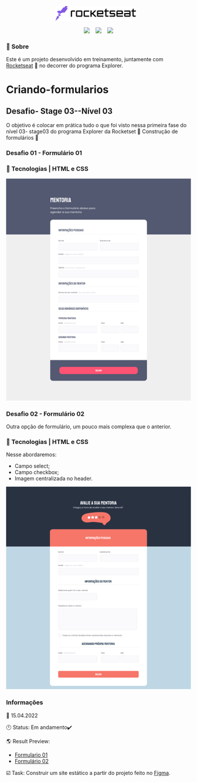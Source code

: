<div align="center">
<img width="220px" src="https://raw.githubusercontent.com/Rocketseat/awesome/master/assets/logo_rocketseat.png" alt="">&nbsp;&nbsp;&nbsp;
<img width="150px" src="https://www.rocketseat.com.br/_next/image?url=%2Fassets%2Flogos%2Fexplorer.svg&w=256&q=75"  alt="">
<br>
<p align="center">
<img src="https://img.shields.io/github/last-commit/Clara-Pacheco/Desafio_Rocketseat--Nivel3_Explorer--Criando-formularios?style=for-the-badge"/>&nbsp;&nbsp;&nbsp;
<img src="https://img.shields.io/github/repo-size/Clara-Pacheco/Desafio_Rocketseat--Nivel3_Explorer--Criando-formularios?style=for-the-badge"/>&nbsp;&nbsp;&nbsp;
<img src="https://img.shields.io/github/languages/count/Clara-Pacheco/Desafio_Rocketseat--Nivel3_Explorer--Criando-formularios?style=for-the-badge"/>
</p>
</div>  

### 📕 Sobre  

Este é um projeto desenvolvido em treinamento, juntamente com [Rocketseat](https://www.rocketseat.com.br/) 🚀 no decorrer do programa Explorer.

# Criando-formularios  

## Desafio- Stage 03--Nível 03  

O objetivo é colocar em prática tudo o que foi visto nessa primeira fase do nível 03- stage03
do programa Explorer da Rocketset 🚀 
Construção de formulários 📄

### Desafio 01 - Formulário 01  

### 🧪 Tecnologias | HTML e CSS

![Form01's screenshot](https://github.com/Clara-Pacheco/Desafio_Rocketseat--Nivel3_Explorer--Criando-formularios/blob/main/assets/image.png)

### Desafio 02 - Formulário 02

Outra opção de formulário, um pouco mais complexa que o anterior.

### 🧪 Tecnologias | HTML e CSS

Nesse abordaremos:

- Campo select;
- Campo checkbox;
- Imagem centralizada no header.

![Form02's screenshot](https://github.com/Clara-Pacheco/Desafio_Rocketseat--Nivel3_Explorer--Criando-formularios/blob/main/formulario02/assets/image-form2.png)

### Informações

📅 15.04.2022

🕛 Status: Em andamento✔️

🌎 Result Preview: 

- [Formulario 01]( https://clara-pacheco.github.io/Desafio_Rocketseat--Nivel3_Explorer--Criando-formularios/)
- [Formulário 02]()

☑️ Task: Construir um site estático a partir do projeto feito no [Figma](https://www.figma.com/?msclkid=9190e8d5bccb11ec9338e3c47d8ab09e).
